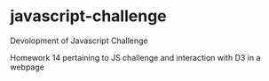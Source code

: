# javascript-challenge
Devolopment of Javascript Challenge

Homework 14 pertaining to JS challenge and interaction with D3 in a webpage